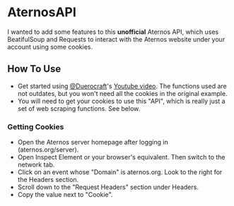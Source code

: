 # AternosAPI
I wanted to add some features to this __unofficial__ Aternos API, which uses BeatifulSoup and Requests to interact with the Aternos website under your account using some cookies.

## How To Use
 - Get started using [@Duerocraft](https://github.com/Duerocraft)'s [Youtube video](https://www.youtube.com/watch?v=wGM9V9tHJ2o). The functions used are not outdates, but you won't need all the cookies in the original example.
 - You will need to get your cookies to use this "API", which is really just a set of web scraping functions. See below.
 
### Getting Cookies
- Open the Aternos server homepage after logging in (aternos.org/server).
- Open Inspect Element or your browser's equivalent. Then switch to the network tab.
- Click on an event whose "Domain" is aternos.org. Look to the right for the Headers section.
- Scroll down to the "Request Headers" section under Headers.
- Copy the value next to "Cookie".
